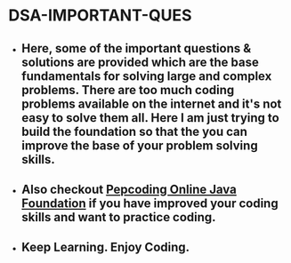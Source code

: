 # DSA-IMPORTANT-QUES
* ## Here, some of the important questions &amp; solutions are provided which are the base fundamentals for solving large and complex problems. There are too much coding problems available on the internet and it's not easy to solve them all. Here I am just trying to build the foundation so that the you can improve the base of your problem solving skills.

* ## Also checkout [Pepcoding Online Java Foundation](https://www.github.com/ankitkhatriofficial/pepcoding) if you have improved your coding skills and want to practice coding.
* ## Keep Learning. Enjoy Coding.
